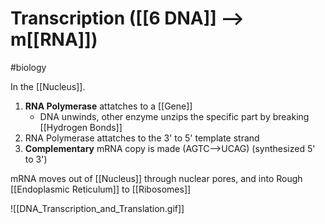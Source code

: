 # Transcription ([[6 DNA]] --> m[[RNA]])
#biology 

In the [[Nucleus]].
1. **RNA Polymerase** attatches to a [[Gene]] 
	- DNA unwinds, other enzyme unzips the specific part by breaking [[Hydrogen Bonds]] 
2. RNA Polymerase attatches to the 3' to 5' template strand 
3. **Complementary** mRNA copy is made (AGTC-->UCAG) (synthesized 5' to 3')

mRNA moves out of [[Nucleus]] through nuclear pores, and into Rough [[Endoplasmic Reticulum]] to [[Ribosomes]] 

![[DNA_Transcription_and_Translation.gif]]